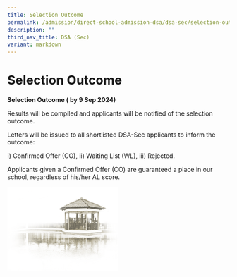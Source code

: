 ```yaml
---
title: Selection Outcome
permalink: /admission/direct-school-admission-dsa/dsa-sec/selection-outcome/
description: ""
third_nav_title: DSA (Sec)
variant: markdown
---
```

# **Selection Outcome**

**Selection Outcome ( by 9 Sep 2024)**

Results will be compiled and applicants will be notified of the selection outcome.

Letters will be issued to all shortlisted DSA-Sec applicants to inform the outcome:

i) Confirmed Offer (CO), ii) Waiting List (WL), iii) Rejected.

Applicants given a Confirmed Offer (CO) are guaranteed a place in our school, regardless of his/her AL score.

<img src="/images/pavilion.png" style="width:50%">